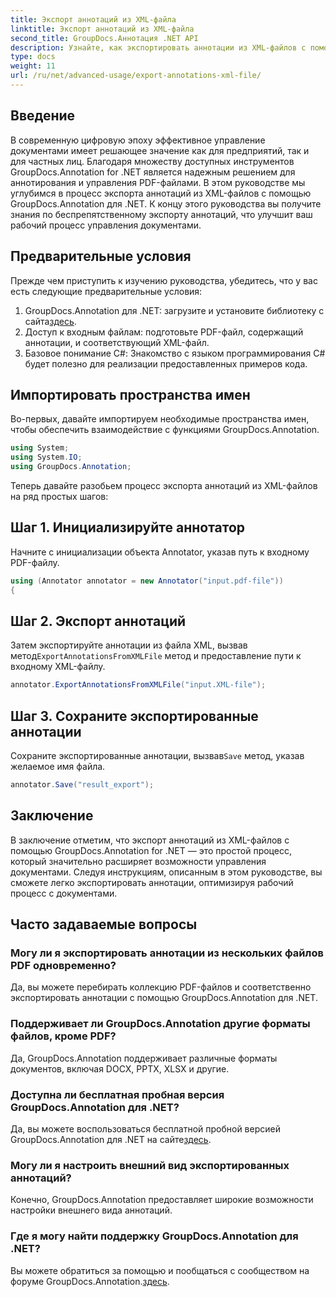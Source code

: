 ```yaml
---
title: Экспорт аннотаций из XML-файла
linktitle: Экспорт аннотаций из XML-файла
second_title: GroupDocs.Аннотация .NET API
description: Узнайте, как экспортировать аннотации из XML-файлов с помощью GroupDocs.Annotation for .NET, что эффективно упрощает рабочий процесс управления документами.
type: docs
weight: 11
url: /ru/net/advanced-usage/export-annotations-xml-file/
---
```

## Введение
В современную цифровую эпоху эффективное управление документами имеет решающее значение как для предприятий, так и для частных лиц. Благодаря множеству доступных инструментов GroupDocs.Annotation for .NET является надежным решением для аннотирования и управления PDF-файлами. В этом руководстве мы углубимся в процесс экспорта аннотаций из XML-файлов с помощью GroupDocs.Annotation для .NET. К концу этого руководства вы получите знания по беспрепятственному экспорту аннотаций, что улучшит ваш рабочий процесс управления документами.
## Предварительные условия
Прежде чем приступить к изучению руководства, убедитесь, что у вас есть следующие предварительные условия:
1.  GroupDocs.Annotation для .NET: загрузите и установите библиотеку с сайта[здесь](https://releases.groupdocs.com/annotation/net/).
2. Доступ к входным файлам: подготовьте PDF-файл, содержащий аннотации, и соответствующий XML-файл.
3. Базовое понимание C#: Знакомство с языком программирования C# будет полезно для реализации предоставленных примеров кода.

## Импортировать пространства имен
Во-первых, давайте импортируем необходимые пространства имен, чтобы обеспечить взаимодействие с функциями GroupDocs.Annotation.
```csharp
using System;
using System.IO;
using GroupDocs.Annotation;
```

Теперь давайте разобьем процесс экспорта аннотаций из XML-файлов на ряд простых шагов:
## Шаг 1. Инициализируйте аннотатор
Начните с инициализации объекта Annotator, указав путь к входному PDF-файлу.
```csharp
using (Annotator annotator = new Annotator("input.pdf-file"))
{
```
## Шаг 2. Экспорт аннотаций
 Затем экспортируйте аннотации из файла XML, вызвав метод`ExportAnnotationsFromXMLFile` метод и предоставление пути к входному XML-файлу.
```csharp
annotator.ExportAnnotationsFromXMLFile("input.XML-file");
```
## Шаг 3. Сохраните экспортированные аннотации
 Сохраните экспортированные аннотации, вызвав`Save` метод, указав желаемое имя файла.
```csharp
annotator.Save("result_export");
```

## Заключение
В заключение отметим, что экспорт аннотаций из XML-файлов с помощью GroupDocs.Annotation for .NET — это простой процесс, который значительно расширяет возможности управления документами. Следуя инструкциям, описанным в этом руководстве, вы сможете легко экспортировать аннотации, оптимизируя рабочий процесс с документами.
## Часто задаваемые вопросы
### Могу ли я экспортировать аннотации из нескольких файлов PDF одновременно?
Да, вы можете перебирать коллекцию PDF-файлов и соответственно экспортировать аннотации с помощью GroupDocs.Annotation для .NET.
### Поддерживает ли GroupDocs.Annotation другие форматы файлов, кроме PDF?
Да, GroupDocs.Annotation поддерживает различные форматы документов, включая DOCX, PPTX, XLSX и другие.
### Доступна ли бесплатная пробная версия GroupDocs.Annotation для .NET?
 Да, вы можете воспользоваться бесплатной пробной версией GroupDocs.Annotation для .NET на сайте[здесь](https://releases.groupdocs.com/).
### Могу ли я настроить внешний вид экспортированных аннотаций?
Конечно, GroupDocs.Annotation предоставляет широкие возможности настройки внешнего вида аннотаций.
### Где я могу найти поддержку GroupDocs.Annotation для .NET?
 Вы можете обратиться за помощью и пообщаться с сообществом на форуме GroupDocs.Annotation.[здесь](https://forum.groupdocs.com/c/annotation/10).